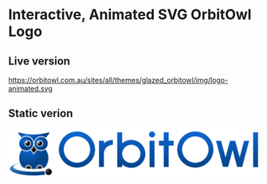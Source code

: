 # Interactive, Animated SVG OrbitOwl Logo

## Live version
https://orbitowl.com.au/sites/all/themes/glazed_orbitowl/img/logo-animated.svg

## Static verion
![OrbitOwl Logo](orbitowl-logo.png)
